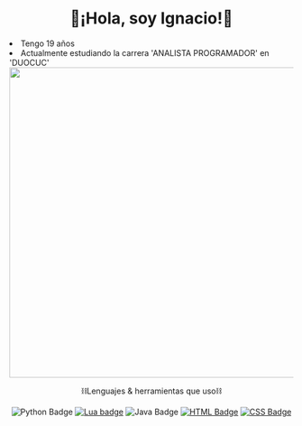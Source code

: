 <div align="center">
<h1>🙌¡Hola, soy Ignacio!🙌</h1>
</div>

<div align="left">
  <li>Tengo 19 años</li>
  <li>Actualmente estudiando la carrera 'ANALISTA PROGRAMADOR' en 'DUOCUC'</li>
</div>

<div align="center">
  <img src="img/inn.gif" width="550">
  <p>⛓️Lenguajes & herramientas que uso⛓️</p>
  <a><img alt="Python Badge" src="https://img.shields.io/badge/Python-blue?style=flat-square&logo=python&logoColor=white"></a>
  <a href=""><img alt="Lua badge" src="https://img.shields.io/badge/Lua-white?style=flat-square&logo=lua&logoColor=blue"></a>
  <a><img alt="Java Badge" src="https://img.shields.io/badge/Java-white?style=flat-square&logo=java&labelColor=red"></a>
  <a href=""><img alt="HTML Badge" src="https://img.shields.io/badge/HTML5-orange?style=flat-square&logo=html5&logoColor=white"></a>
  <a href=""><img alt="CSS Badge" src="https://img.shields.io/badge/CSS-purple?style=flat-square&logo=css&logoColor=white"></a>
</div>
